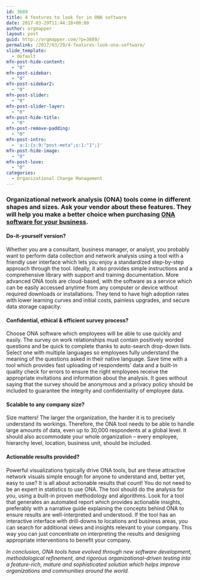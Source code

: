 ```yaml
---
id: 3689
title: 4 features to look for in ONA software
date: 2017-03-29T11:44:18+00:00
author: orgmapper
layout: post
guid: http://orgmapper.com/?p=3689/
permalink: /2017/03/29/4-features-look-ona-software/
slide_template:
  - default
mfn-post-hide-content:
  - "0"
mfn-post-sidebar:
  - "0"
mfn-post-sidebar2:
  - "0"
mfn-post-slider:
  - "0"
mfn-post-slider-layer:
  - "0"
mfn-post-hide-title:
  - "0"
mfn-post-remove-padding:
  - "0"
mfn-post-intro:
  - 'a:1:{s:9:"post-meta";s:1:"1";}'
mfn-post-hide-image:
  - "0"
mfn-post-love:
  - "0"
categories:
  - Organizational Change Management
---
```

### Organizational network analysis (ONA) tools come in different shapes and sizes. Ask your vendor about these features. They will help you make a better choice when purchasing [ONA software for your business](http://orgmapper.com/5-best-practices-using-ona-tools/).

#### **Do-it-yourself version?**

Whether you are a consultant, business manager, or analyst, you probably want to perform data collection and network analysis using a tool with a friendly user interface which lets you enjoy a standardized step-by-step approach through the tool. Ideally, it also provides simple instructions and a comprehensive library with support and training documentation. More advanced ONA tools are cloud-based, with the software as a service which can be easily accessed anytime from any computer or device without required downloads or installations. They tend to have high adoption rates with lower learning curves and initial costs, painless upgrades, and secure data storage capacity.

#### **Confidential, ethical & efficient survey process?**

Choose ONA software which employees will be able to use quickly and easily. The survey on work relationships must contain positively worded questions and be quick to complete thanks to auto-search drop-down lists. Select one with multiple languages so employees fully understand the meaning of the questions asked in their native language. Save time with a tool which provides fast uploading of respondents’ data and a built-in quality check for errors to ensure the right employees receive the appropriate invitations and information about the analysis. It goes without saying that the survey should be anonymous and a privacy policy should be included to guarantee the integrity and confidentiality of employee data.

#### **Scalable to any company size?**

Size matters! The larger the organization, the harder it is to precisely understand its workings. Therefore, the ONA tool needs to be able to handle large amounts of data, even up to 30,000 respondents at a global level. It should also accommodate your whole organization – every employee, hierarchy level, location, business unit, should be included.

#### **Actionable results provided?**

Powerful visualizations typically drive ONA tools, but are these attractive network visuals simple enough for anyone to understand and, better yet, easy to use? It is all about actionable results that count! You do not need to be an expert in statistics to use ONA. The tool should do the analysis for you, using a built-in proven methodology and algorithms. Look for a tool that generates an automated report which provides actionable insights, preferably with a narrative guide explaining the concepts behind ONA to ensure results are well-interpreted and understood. If the tool has an interactive interface with drill-downs to locations and business areas, you can search for additional views and insights relevant to your company. This way you can just concentrate on interpreting the results and designing appropriate interventions to benefit your company.

_In conclusion, ONA tools have evolved through new software development, methodological refinement, and rigorous organizational-driven testing into a feature-rich, mature and sophisticated solution which helps improve organizations and communities around the world._

####
